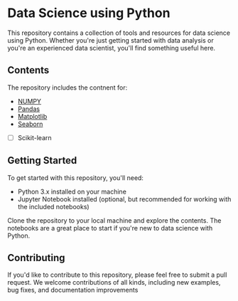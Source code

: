 # Data Science using Python

This repository contains a collection of tools and resources for data science using Python. Whether you're just getting started with data analysis or you're an experienced data scientist, you'll find something useful here.

## Contents

The repository includes the contnent for:

-   [NUMPY](./NUMPY.md)
-   [Pandas](./PANDAS.md)
-   [Matplotlib](./MATPLOTLIB.md)
-   [Seaborn](./SEABORN.md)
-   [ ] Scikit-learn

## Getting Started

To get started with this repository, you'll need:

-   Python 3.x installed on your machine
-   Jupyter Notebook installed (optional, but recommended for working with the included notebooks)

Clone the repository to your local machine and explore the contents. The notebooks are a great place to start if you're new to data science with Python.

## Contributing

If you'd like to contribute to this repository, please feel free to submit a pull request. We welcome contributions of all kinds, including new examples, bug fixes, and documentation improvements
